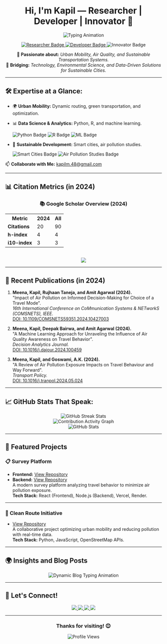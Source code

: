 <div align="center">
  <h1>Hi, I'm <strong>Kapil</strong> — Researcher | Developer | Innovator 🌱</h1>
  
  <img src="https://readme-typing-svg.herokuapp.com?color=%2336BCF7&size=24&center=true&vCenter=true&width=700&lines=Researching+Urban+Mobility+%F0%9F%9A%86;Enhancing+Air+Quality+%F0%9F%8C%8D;Innovating+Smart+Transportation+%F0%9F%9A%9A;Bridging+Tech+and+Sustainability+%E2%9C%A8" alt="Typing Animation">

  <p>
    <a href="https://sites.google.com/view/kapil-lab/home">
      <img src="https://img.shields.io/badge/-Researcher-blue?style=for-the-badge&logo=academia&logoColor=white" alt="Researcher Badge">
    </a>
    <a href="https://github.com/kapil2020">
      <img src="https://img.shields.io/badge/-Developer-orange?style=for-the-badge&logo=github&logoColor=white" alt="Developer Badge">
    </a>
    <img src="https://img.shields.io/badge/-Innovator-green?style=for-the-badge&logo=lightbulb&logoColor=white" alt="Innovator Badge">
  </p>

  <p>
    🔬 <strong>Passionate about:</strong> <em>Urban Mobility, Air Quality, and Sustainable Transportation Systems.</em><br>
    🚀 <strong>Bridging:</strong> <em>Technology, Environmental Science, and Data-Driven Solutions for Sustainable Cities.</em>
  </p>
</div>

---

## 🛠️ Expertise at a Glance:

- 🌍 **Urban Mobility:** Dynamic routing, green transportation, and optimization.
- 📊 **Data Science & Analytics:** Python, R, and machine learning.  
  <div>
    <img src="https://img.shields.io/badge/-Python-3776AB?style=for-the-badge&logo=python&logoColor=white" alt="Python Badge">
    <img src="https://img.shields.io/badge/-R-276DC3?style=for-the-badge&logo=r&logoColor=white" alt="R Badge">
    <img src="https://img.shields.io/badge/-Machine%20Learning-FF6F00?style=for-the-badge&logo=scikit-learn&logoColor=white" alt="ML Badge">
  </div>

- 🌱 **Sustainable Development:** Smart cities, air pollution studies.  
  <div>
    <img src="https://img.shields.io/badge/-Smart%20Cities-0A66C2?style=for-the-badge&logo=microsoft&logoColor=white" alt="Smart Cities Badge">
    <img src="https://img.shields.io/badge/-Air%20Pollution%20Studies-32CD32?style=for-the-badge&logo=leaf&logoColor=white" alt="Air Pollution Studies Badge">
  </div>

📫 **Collaborate with Me:** [kapilm.48@gmail.com](mailto:kapilm.48@gmail.com)

---

## 📊 Citation Metrics (in 2024)

<div align="center">
  <h3>📚 Google Scholar Overview (2024)</h3>
  <table>
    <tr>
      <th>Metric</th>
      <th>2024</th>
      <th>All</th>
    </tr>
    <tr>
      <td><strong>Citations</strong></td>
      <td>20</td>
      <td>90</td>
    </tr>
    <tr>
      <td><strong>h-index</strong></td>
      <td>4</td>
      <td>4</td>
    </tr>
    <tr>
      <td><strong>i10-index</strong></td>
      <td>3</td>
      <td>3</td>
    </tr>
  </table>
  <br>
  <a href="https://scholar.google.com/citations?user=5jIAPTEAAAAJ&hl=en">
    <img src="https://img.shields.io/badge/View%20on-Google%20Scholar-blue?style=for-the-badge&logo=google-scholar">
  </a>
</div>

---

## 📝 Recent Publications (in 2024)

1. **Meena, Kapil, Rujhaan Taneja, and Amit Agarwal (2024).**  
   "Impact of Air Pollution on Informed Decision-Making for Choice of a Travel Mode".  
   *16th International Conference on CoMmunication Systems & NETworkS (COMSNETS), IEEE.*  
   [DOI: 10.1109/COMSNETS59351.2024.10427003](https://doi.org/10.1109/COMSNETS59351.2024.10427003)

2. **Meena, Kapil, Deepak Bairwa, and Amit Agarwal (2024).**  
   "A Machine Learning Approach for Unraveling the Influence of Air Quality Awareness on Travel Behavior".  
   *Decision Analytics Journal.*  
   [DOI: 10.1016/j.dajour.2024.100459](https://doi.org/10.1016/j.dajour.2024.100459)

3. **Meena, Kapil, and Goswami, A.K. (2024).**  
   "A Review of Air Pollution Exposure Impacts on Travel Behaviour and Way Forward".  
   *Transport Policy.*  
   [DOI: 10.1016/j.tranpol.2024.05.024](https://doi.org/10.1016/j.tranpol.2024.05.024)



---

## 📈 GitHub Stats That Speak:

<div align="center">
  <img src="https://streak-stats.demolab.com/?user=kapil2020&theme=radical&hide_border=true" alt="GitHub Streak Stats" />
  <br>
  <img src="https://github-readme-activity-graph.vercel.app/graph?username=kapil2020&theme=react-dark&hide_border=true&area=true&line=ffffff&point=40c463" alt="Contribution Activity Graph" />
  <br>
  <img src="https://github-readme-stats.vercel.app/api?username=kapil2020&show_icons=true&theme=radical" alt="GitHub Stats" />
</div>

---

## 🚀 Featured Projects

### 📋 **Survey Platform**
- **Frontend:** [View Repository](https://github.com/kapil2020/survey-frontend)
- **Backend:** [View Repository](https://github.com/kapil2020/survey-backend)  
A modern survey platform analyzing travel behavior to minimize air pollution exposure.  
**Tech Stack:** React (Frontend), Node.js (Backend), Vercel, Render.

---

### 🚦 **Clean Route Initiative**
- [View Repository](https://github.com/sadityakumar9211/clean-route)  
A collaborative project optimizing urban mobility and reducing pollution with real-time data.  
**Tech Stack:** Python, JavaScript, OpenStreetMap APIs.

---

## 🌍 Insights and Blog Posts

<div align="center">
  <img src="https://readme-typing-svg.herokuapp.com?color=%23ff5733&size=18&lines=Dynamic+Routing+and+Green+Mobility;Air+Quality+Impact+on+Travel+Behavior;Real-Time+Data+for+Smarter+Cities" alt="Dynamic Blog Typing Animation">
</div>

---

## 🔗 Let's Connect!

<div align="center">
  <a href="https://www.linkedin.com/in/kapilmeena/">
    <img src="https://img.shields.io/badge/-LinkedIn-blue?style=flat-square&logo=linkedin">
  </a>
  <a href="https://scholar.google.com/citations?user=5jIAPTEAAAAJ&hl=en">
    <img src="https://img.shields.io/badge/-Google%20Scholar-black?style=flat-square&logo=google-scholar">
  </a>
  <a href="https://sites.google.com/view/kapil-lab/home">
    <img src="https://img.shields.io/badge/-Website-green?style=flat-square&logo=google">
  </a>
  <a href="mailto:kapilm.48@gmail.com">
    <img src="https://img.shields.io/badge/-Email-red?style=flat-square&logo=gmail">
  </a>
</div>

---

<div align="center">
  <h3>Thanks for visiting! 😊</h3>
  <img src="https://komarev.com/ghpvc/?username=kapil2020&style=flat-square&color=blue" alt="Profile Views" />
</div>
